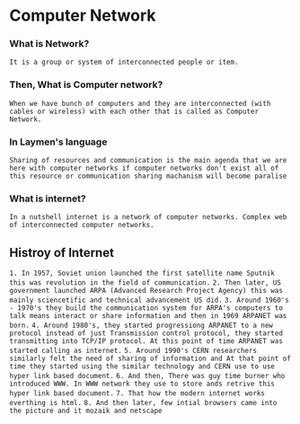 # Computer Network

### What is Network? 
`It is a group or system of interconnected people or item.`

### Then, What is Computer network? 
`When we have bunch of computers and they are interconnected (with cables or wireless) with each other that is called as Computer Network.`

### In Laymen's language
`Sharing of resources and communication is the main agenda that we are here with computer networks if computer networks don't exist all of this resource or communication sharing machanism will become paralise`

### What is internet?
`In a nutshell internet is a network of computer networks. Complex web of interconnected computer networks.`

## Histroy of Internet

`1. In 1957, Soviet union launched the first satellite name Sputnik this was revolution in the field of communication.` 
`2. Then later, US government launched ARPA (Advanced Research Project Agency) this was mainly sciencetific and technical advancement US did.` 
`3. Around 1960's - 1970's they build the communication system for ARPA's computers to talk means interact or share information and then in 1969 ARPANET was born.`
`4. Around 1980's, they started progressiong ARPANET to a new protocol instead of just Transmission control protocol, they started transmitting into TCP/IP protocol. At this point of time ARPANET was started calling as internet.`
`5. Around 1990's CERN researchers similarly felt the need of sharing of information and At that point of time they started using the similar technology and CERN use to use hyper link based document.`
`6. And then, There was guy time burner who introduced WWW. In WWW network they use to store ands retrive this hyper link based document.`
`7. That how the modern internet works everthing is html.`
`8. And then later, few intial browsers came into the picture and it mozaik and netscape`